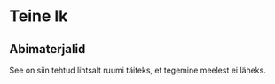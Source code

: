 # Teine lk

## Abimaterjalid

See on siin tehtud lihtsalt ruumi täiteks, et tegemine meelest ei läheks.
